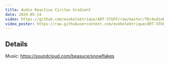 ```yaml
---
title: Audio Reactive Circles Gradient
date: 2024-05-14
video: https://github.com/evokelektrique/ART-STUFF/raw/master/TD/AudioReactiveCircles/Exports/TDMovieOut.1.mov
video_poster: https://raw.githubusercontent.com/evokelektrique/ART-STUFF/master/TD/AudioReactiveCircles/Exports/TDMovieOut.0.png
---
```


## Details

Music: <https://soundcloud.com/beasuce/snowflakes>
